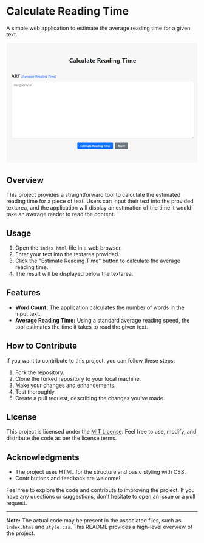 # Calculate Reading Time

A simple web application to estimate the average reading time for a given text.

![Alt text](image.png)

## Overview

This project provides a straightforward tool to calculate the estimated reading time for a piece of text. Users can input their text into the provided textarea, and the application will display an estimation of the time it would take an average reader to read the content.

## Usage

1. Open the `index.html` file in a web browser.
2. Enter your text into the textarea provided.
3. Click the "Estimate Reading Time" button to calculate the average reading time.
4. The result will be displayed below the textarea.

## Features

- **Word Count:** The application calculates the number of words in the input text.
- **Average Reading Time:** Using a standard average reading speed, the tool estimates the time it takes to read the given text.

## How to Contribute

If you want to contribute to this project, you can follow these steps:

1. Fork the repository.
2. Clone the forked repository to your local machine.
3. Make your changes and enhancements.
4. Test thoroughly.
5. Create a pull request, describing the changes you've made.

## License

This project is licensed under the [MIT License](LICENSE). Feel free to use, modify, and distribute the code as per the license terms.

## Acknowledgments

- The project uses HTML for the structure and basic styling with CSS.
- Contributions and feedback are welcome!

Feel free to explore the code and contribute to improving the project. If you have any questions or suggestions, don't hesitate to open an issue or a pull request.

---

**Note:** The actual code may be present in the associated files, such as `index.html` and `style.css`. This README provides a high-level overview of the project.
